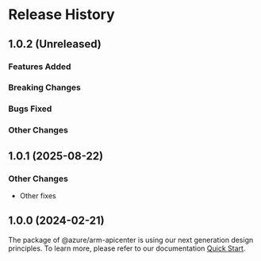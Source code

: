 # Release History

## 1.0.2 (Unreleased)

### Features Added

### Breaking Changes

### Bugs Fixed

### Other Changes

## 1.0.1 (2025-08-22)

### Other Changes

  - Other fixes

## 1.0.0 (2024-02-21)

The package of @azure/arm-apicenter is using our next generation design principles. To learn more, please refer to our documentation [Quick Start](https://aka.ms/azsdk/js/mgmt/quickstart ).
